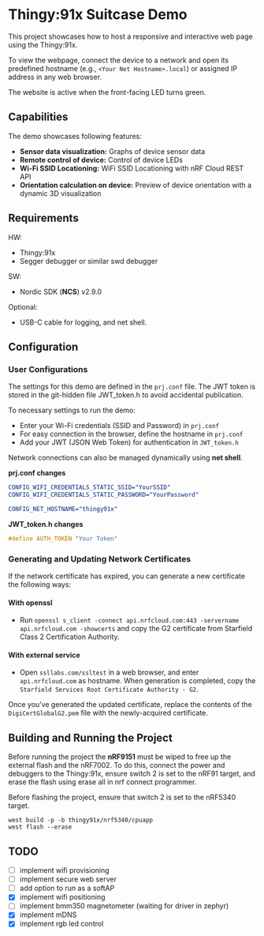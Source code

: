 # Thingy:91x Suitcase Demo
This project showcases how to host a responsive and interactive web page using the Thingy:91x.

To view the webpage, connect the device to a network and open its predefined hostname (e.g., `<Your Net Hostname>.local`) or assigned IP address in any web browser.

The website is active when the front-facing LED turns green.

## Capabilities
The demo showcases following features:
- **Sensor data visualization:** Graphs of device sensor data
- **Remote control of device:** Control of device LEDs
- **Wi-Fi SSID Locationing:** WiFi SSID Locationing with nRF Cloud REST API
- **Orientation calculation on device:** Preview of device orientation with a dynamic 3D visualization



## Requirements
HW:
- Thingy:91x
- Segger debugger or similar swd debugger

SW:
- Nordic SDK (**NCS**) v2.9.0

Optional:
- USB-C cable for logging, and net shell.

## Configuration 
### User Configurations
The settings for this demo are defined in the `prj.conf` file.
The JWT token is stored in the git-hidden file JWT_token.h to avoid accidental publication.

To necessary settings to run the demo:
- Enter your Wi-Fi credentials (SSID and Password) in `prj.conf`
- For easy connection in the browser, define the hostname in `prj.conf`
- Add your JWT (JSON Web Token) for authentication in `JWT_token.h`

Network connections can also be managed dynamically using **net shell**.

**prj.conf changes**
```Cmake
CONFIG_WIFI_CREDENTIALS_STATIC_SSID="YourSSID"
CONFIG_WIFI_CREDENTIALS_STATIC_PASSWORD="YourPassword"

CONFIG_NET_HOSTNAME="thingy91x"
```

**JWT_token.h changes**
```c
#define AUTH_TOKEN "Your Token"
```

### Generating and Updating Network Certificates
If the network certificate has expired, you can generate a new certificate the following ways:
#### With openssl
- Run `openssl s_client -connect api.nrfcloud.com:443 -servername api.nrfcloud.com -showcerts` and copy the G2 certificate from Starfield Class 2 Certification Authority.

#### With external service
- Open `ssllabs.com/ssltest` in a web browser, and enter `api.nrfcloud.com` as hostname. When generation is completed, copy the `Starfield Services Root Certificate Authority - G2`.

Once you’ve generated the updated certificate, replace the contents of the `DigiCertGlobalG2.pem` file with the newly-acquired certificate.

## Building and Running the Project
Before running the project the **nRF9151** must be wiped to free up the external flash and the nRF7002.
To do this, connect the power and debuggers to the Thingy:91x, ensure switch 2 is set to the nRF91 target, and erase the flash using erase all in nrf connect programmer.

Before flashing the project, ensure that switch 2 is set to the nRF5340 target.
```
west build -p -b thingy91x/nrf5340/cpuapp
west flash --erase
```

## TODO
- [ ] implement wifi provisioning
- [ ] implement secure web server
- [ ] add option to run as a softAP
- [x] implement wifi positioning
- [ ] implement bmm350 magnetometer (waiting for driver in zephyr)
- [x] implement mDNS
- [x] implement rgb led control
